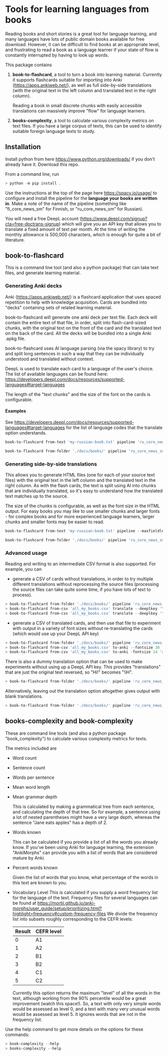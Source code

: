 # Tools for learning languages from books

Reading books and short stories is a great tool for language learning, and many languages
have lots of public domain books available for free download.
However, it can be difficult to find books at an appropriate level, and frustrating to read a book
as a language learner if your state of flow is constantly interrupted by having to look up words.

This package contains

1. **book-to-flashcard**, a tool to turn a book into learning material. Currently it supports
flashcards suitable for importing into Anki (<https://apps.ankiweb.net/>), as well as full side-by-side translations (with the original text in the left column and translated text in the right column).

    Reading a book in small discrete chunks with easily accessible translations can massively improve "flow" for language learners.

2. **books-complexity**, a tool to calculate various complexity metrics on text files. If you have a large corpus of texts, this can be used to identify suitable foreign language texts to study.

## Installation

Install python from here <https://www.python.org/downloads/> if you don't already have it.
Download this repo.

From a command line, run

```powershell
> python -m pip install .
```

Use the instructions at the top of the page here <https://spacy.io/usage/> to configure and install the pipeline for the **language your books are written in**. Make a note of the name of the pipeline (something like "fi_core_news_sm" for Finnish, or "ru_core_news_sm" for Russian).

You will need a free DeepL account (<https://www.deepl.com/signup?cta=free-doctrans-signup>) which will give you an API key that allows you to translate a fixed amount of text per month. At the time of writing the monthly allowance is 500,000 characters, which is enough for quite a bit of literature.

## book-to-flashcard

This is a command line tool (and also a python package) that can take text files, and generate learning material.

### Generating Anki decks

Anki (<https://apps.ankiweb.net/>) is a flashcard application that uses spaced repetition to help with knowledge acquisition. Cards are bundled into "decks" containing sets of related learning material.

book-to-flashcard will generate one anki deck per text file. Each deck will contain the entire text of that file, in order, split into flash-card-sized chunks, with the original text on the front of the card and the translated text on the back of the card. All the decks will be bundled into a single Anki .apkg file.

book-to-flashcard uses AI language parsing (via the spacy library) to try and split long sentences in such a way that they can be individually understood and translated without context.

DeepL is used to translate each card to a language of the user's choice. The list of available languages can be found here: <https://developers.deepl.com/docs/resources/supported-languages#target-languages>

The length of the "text chunks" and the size of the font on the cards is configurable.

#### Examples

See <https://developers.deepl.com/docs/resources/supported-languages#target-languages> for the list of language codes that the translate option understands.

```Powershell
book-to-flashcard from-text 'my-russian-book.txt' pipeline 'ru_core_news_sm' translate --deeplkey 'YOUR_KEY' --lang 'EN-GB' to-anki --fontsize=20 'all_my_books.apkg'
```

```Powershell
book-to-flashcard from-folder './docs/books/' pipeline 'ru_core_news_sm' translate --deeplkey 'YOUR_KEY' --lang 'EN-GB' to-anki 'all_my_books.apkg'
```

### Generating side-by-side translations

This allows you to generate HTML files (one for each of your source text files) with the original text in the left column and the translated text in the right column. As with the flash cards, the text is split using AI into chunks that are individually translated, so it's easy to understand how the translated text matches up to the source.

The size of the chunks is configurable, as well as the font size in the HTML output. For easy books you may like to use smaller chunks and larger fonts - for complex books and for more experienced language learners, larger chunks and smaller fonts may be easier to read.

```Powershell
book-to-flashcard from-text 'my-russian-book.txt' pipeline --maxfieldlen 70 'ru_core_news_sm' translate --deeplkey 'YOUR_KEY' --lang 'EN-GB' to-sidebyside --fontsize=20 
```

```Powershell
book-to-flashcard from-folder './docs/books/' pipeline 'ru_core_news_sm' translate --deeplkey 'YOUR_KEY' --lang 'EN-GB' to-sidebyside
```

### Advanced usage

Reading and writing to an intermediate CSV format is also supported. For example, you can

* generate a CSV of cards without translations, in order to try multiple different translations without reprocessing the source files (processing the source files can take quite some time, if you have lots of text to process).

```Powershell
> book-to-flashcard from-folder './docs/books/' pipeline 'ru_core_news_sm' to-csv 'all_my_books.csv'
> book-to-flashcard from-csv 'all_my_books.csv' translate --deeplkey 'YOUR_KEY' lang='EN-GB' to-anki 'all_my_books_english.apkg'
> book-to-flashcard from-csv 'all_my_books.csv' translate --deeplkey 'YOUR_KEY' lang='ES' to-anki 'all_my_books_spanish.apkg'
```

* generate a CSV of translated cards, and then use that file to experiment with output in a variety of font sizes without re-translating the cards (which would use up your DeepL API key)

```Powershell
> book-to-flashcard from-folder './docs/books/' pipeline 'ru_core_news_sm' translate --deeplkey 'YOUR_KEY' lang='EN-GB' to-csv 'all_my_books.csv'
> book-to-flashcard from-csv 'all_my_books.csv' to-anki --fontsize 30 'all_my_books_big.apkg'
> book-to-flashcard from-csv 'all_my_books.csv' to-anki -fontsize 14 'all_my_books_small.apkg'
```

There is also a dummy translation option that can be used to make experiments without using up a DeepL API key. This provides "translations" that are just the original text reversed, so "Hi!" becomes "!iH".

```Powershell
> book-to-flashcard from-folder './docs/books/' pipeline 'ru_core_news_sm' dummy-translate to-csv 'all_my_books.csv'
```

Alternatively, leaving out the translation option altogether gives output with blank translations.

```Powershell
> book-to-flashcard from-folder './docs/books/' pipeline 'ru_core_news_sm' to-csv 'all_my_books.csv'
```

## books-complexity and book-complexity

These are command line tools (and also a python package "book_complexity") to calculate various complexity metrics for texts.

The metrics included are

* Word count
* Sentence count
* Words per sentence
* Mean word length
* Mean grammar depth

    This is calculated by making a grammatical tree from each sentence, and calculating the depth of that tree. So for example, a sentence using a lot of nested parentheses might have a very large depth, whereas the sentence "Jane eats apples" has a depth of 2.

* Words known

    This can be calculated if you provide a list of all the words you already know. If you've been using Anki for language learning, the extension "AnkiMorphs" can provide you with a list of words that are considered mature by Anki.

* Percent words known

    Given the list of words that you know, what percentage of the words in this text are known to you.

* Vocabulary Level
    This is calculated if you supply a word frequency list for the language of the text. Frequency files for several languages can be found at <https://mortii.github.io/anki-morphs/user_guide/setup/prioritizing.html?highlight=frequency#custom-frequency-files>
    We divide the frequency list into subsets roughly corresponding to the CEFR levels:

    | Result | CEFR level |
    |--------|------------|
    | 0      | A1         |
    | 1      | A2         |
    | 2      | B1         |
    | 3      | B2         |
    | 4      | C1         |
    | 5      | C2         |

    Currently this option returns the maximum "level" of all the words in the text, although working from the 90% percentile would be a great improvement (watch this space!). So, a text with only very simple words would be assessed as level 0, and a text with many very unusual words would be assessed as level 5. It ignores words that are not in the frequency list. 

Use the help command to get more details on the options for these commands:

```Powershell
> book-complexity --help
> books-complexity --help
```

